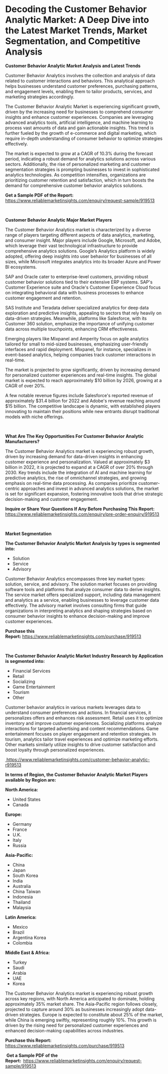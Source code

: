 <p><h1>Decoding the Customer Behavior Analytic Market: A Deep Dive into the Latest Market Trends, Market Segmentation, and Competitive Analysis</h1></p><p><strong>Customer Behavior Analytic Market Analysis and Latest Trends</strong></p>
<p><p>Customer Behavior Analytics involves the collection and analysis of data related to customer interactions and behaviors. This analytical approach helps businesses understand customer preferences, purchasing patterns, and engagement levels, enabling them to tailor products, services, and marketing strategies accordingly.</p><p>The Customer Behavior Analytic Market is experiencing significant growth, driven by the increasing need for businesses to comprehend consumer insights and enhance customer experiences. Companies are leveraging advanced analytics tools, artificial intelligence, and machine learning to process vast amounts of data and gain actionable insights. This trend is further fueled by the growth of e-commerce and digital marketing, which require in-depth understanding of consumer behavior to optimize strategies effectively.</p><p>The market is expected to grow at a CAGR of 10.3% during the forecast period, indicating a robust demand for analytics solutions across various sectors. Additionally, the rise of personalized marketing and customer segmentation strategies is prompting businesses to invest in sophisticated analytics technologies. As competition intensifies, organizations are prioritizing customer retention and satisfaction, which in turn boosts the demand for comprehensive customer behavior analytics solutions.</p></p>
<p><strong>Get a Sample PDF of the Report:&nbsp;</strong> <a href="https://www.reliablemarketinsights.com/enquiry/request-sample/919513?utm_campaign=2643&utm_medium=2&utm_source=Github&utm_content=ia&utm_term=18042025&utm_id=customer-behavior-analytic">https://www.reliablemarketinsights.com/enquiry/request-sample/919513</a></p>
<p>&nbsp;</p>
<p><strong>Customer Behavior Analytic Major Market Players</strong></p>
<p><p>The Customer Behavior Analytics market is characterized by a diverse range of players targeting different aspects of data analytics, marketing, and consumer insight. Major players include Google, Microsoft, and Adobe, which leverage their vast technological infrastructure to provide comprehensive analytics solutions. Google’s Analytics platform is widely adopted, offering deep insights into user behavior for businesses of all sizes, while Microsoft integrates analytics into its broader Azure and Power BI ecosystems.</p><p>SAP and Oracle cater to enterprise-level customers, providing robust customer behavior solutions tied to their extensive ERP systems. SAP's Customer Experience suite and Oracle's Customer Experience Cloud focus on integrating behavioral data with business processes to enhance customer engagement and retention.</p><p>SAS Institute and Teradata deliver specialized analytics for deep data exploration and predictive insights, appealing to sectors that rely heavily on data-driven strategies. Meanwhile, platforms like Salesforce, with its Customer 360 solution, emphasize the importance of unifying customer data across multiple touchpoints, enhancing CRM effectiveness.</p><p>Emerging players like Mixpanel and Amperity focus on agile analytics tailored for small to mid-sized businesses, emphasizing user-friendly interfaces and rapid deployment. Mixpanel, for instance, specializes in event-based analytics, helping companies track customer interactions in real-time.</p><p>The market is projected to grow significantly, driven by increasing demand for personalized customer experiences and real-time insights. The global market is expected to reach approximately $10 billion by 2026, growing at a CAGR of over 20%.</p><p>A few notable revenue figures include Salesforce's reported revenue of approximately $31.4 billion for 2022 and Adobe's revenue reaching around $15 billion. The competitive landscape is dynamic, with established players innovating to maintain their positions while new entrants disrupt traditional models with niche offerings.</p></p>
<p>&nbsp;</p>
<p><strong>What Are The Key Opportunities For Customer Behavior Analytic Manufacturers?</strong></p>
<p><p>The Customer Behavior Analytics market is experiencing robust growth, driven by increasing demand for data-driven insights in enhancing customer experience and personalization. Valued at approximately $3 billion in 2022, it is projected to expand at a CAGR of over 20% through 2030. Key trends include the integration of AI and machine learning for predictive analytics, the rise of omnichannel strategies, and growing emphasis on real-time data processing. As companies prioritize customer-centric approaches and invest in advanced analytics solutions, the market is set for significant expansion, fostering innovative tools that drive strategic decision-making and customer engagement.</p></p>
<p><strong>Inquire or Share Your Questions If Any Before Purchasing This Report:</strong> <a href="https://www.reliablemarketinsights.com/enquiry/pre-order-enquiry/919513?utm_campaign=2643&utm_medium=2&utm_source=Github&utm_content=ia&utm_term=18042025&utm_id=customer-behavior-analytic">https://www.reliablemarketinsights.com/enquiry/pre-order-enquiry/919513</a></p>
<p>&nbsp;</p>
<p><strong>Market Segmentation</strong></p>
<p><strong>The Customer Behavior Analytic Market Analysis by types is segmented into:</strong></p>
<p><ul><li>Solution</li><li>Service</li><li>Advisory</li></ul></p>
<p><p>Customer Behavior Analytics encompasses three key market types: solution, service, and advisory. The solution market focuses on providing software tools and platforms that analyze consumer data to derive insights. The service market offers specialized support, including data management and analytics as a service, enabling businesses to leverage customer data effectively. The advisory market involves consulting firms that guide organizations in interpreting analytics and shaping strategies based on consumer behavior insights to enhance decision-making and improve customer experiences.</p></p>
<p><strong>Purchase this Report:&nbsp;</strong><a href="https://www.reliablemarketinsights.com/purchase/919513?utm_campaign=2643&utm_medium=2&utm_source=Github&utm_content=ia&utm_term=18042025&utm_id=customer-behavior-analytic">https://www.reliablemarketinsights.com/purchase/919513</a></p>
<p>&nbsp;</p>
<p><strong>The Customer Behavior Analytic Market Industry Research by Application is segmented into:</strong></p>
<p><ul><li>Financial Services</li><li>Retail</li><li>Socializing</li><li>Game Entertainment</li><li>Tourism</li><li>Other</li></ul></p>
<p><p>Customer behavior analytics in various markets leverages data to understand consumer preferences and actions. In financial services, it personalizes offers and enhances risk assessment. Retail uses it to optimize inventory and improve customer experiences. Socializing platforms analyze interactions for targeted advertising and content recommendations. Game entertainment focuses on player engagement and retention strategies. In tourism, analytics tailor travel experiences and optimize marketing efforts. Other markets similarly utilize insights to drive customer satisfaction and boost loyalty through personalized experiences.</p></p>
<p><a href="https://www.reliablemarketinsights.com/customer-behavior-analytic-r919513?utm_campaign=2643&utm_medium=2&utm_source=Github&utm_content=ia&utm_term=18042025&utm_id=customer-behavior-analytic">&nbsp;https://www.reliablemarketinsights.com/customer-behavior-analytic-r919513</a></p>
<p><strong>In terms of Region, the Customer Behavior Analytic Market Players available by Region are:</strong></p>
<p>
    <p> <strong> North America: </strong>
        <ul>
            <li>United States</li>
            <li>Canada</li>
        </ul>
        </p> 
    <p> <strong> Europe: </strong>
        <ul>
            <li>Germany</li>
            <li>France</li>
            <li>U.K.</li>
            <li>Italy</li>
            <li>Russia</li>
        </ul>
        </p> 
    <p> <strong> Asia-Pacific: </strong>
        <ul>
            <li>China</li>
            <li>Japan</li>
            <li>South Korea</li>
            <li>India</li>
            <li>Australia</li>
            <li>China Taiwan</li>
            <li>Indonesia</li>
            <li>Thailand</li>
            <li>Malaysia</li>
        </ul>
        </p> 
    <p> <strong> Latin America: </strong>
        <ul>
            <li>Mexico</li>
            <li>Brazil</li>
            <li>Argentina Korea</li>
            <li>Colombia</li>
        </ul>
        </p> 
    <p> <strong> Middle East & Africa: </strong>
        <ul>
            <li>Turkey</li>
            <li>Saudi</li>
            <li>Arabia</li>
            <li>UAE</li>
            <li>Korea</li>
        </ul>
    </p>
    </p>
<p><p>The Customer Behavior Analytics market is experiencing robust growth across key regions, with North America anticipated to dominate, holding approximately 35% market share. The Asia-Pacific region follows closely, projected to capture around 30% as businesses increasingly adopt data-driven strategies. Europe is expected to constitute about 25% of the market, while China is emerging swiftly, representing roughly 10%. This growth is driven by the rising need for personalized customer experiences and enhanced decision-making capabilities across industries.</p></p>
<p><strong>Purchase this Report: </strong><a href="https://www.reliablemarketinsights.com/purchase/919513?utm_campaign=2643&utm_medium=2&utm_source=Github&utm_content=ia&utm_term=18042025&utm_id=customer-behavior-analytic">https://www.reliablemarketinsights.com/purchase/919513</a></p>
<p>&nbsp;<strong>Get a Sample PDF of the Report:&nbsp;&nbsp;</strong><a href="https://www.reliablemarketinsights.com/enquiry/request-sample/919513?utm_campaign=2643&utm_medium=2&utm_source=Github&utm_content=ia&utm_term=18042025&utm_id=customer-behavior-analytic">https://www.reliablemarketinsights.com/enquiry/request-sample/919513</a></p>
<p><strong></strong></p>
<p><p></p><p></p><p></p></p>